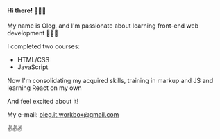 #### Hi there! 👋👋👋

My name is Oleg, and I'm passionate about learning front-end web development 💙💚🧡

I completed two courses:

  - HTML/CSS
  - JavaScript

Now I'm consolidating my acquired skills, training in markup and JS and learning React on my own

And feel excited about it!

My e-mail: oleg.it.workbox@gmail.com

✌✌✌
